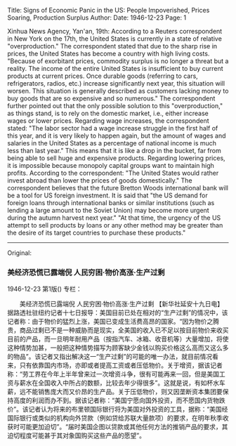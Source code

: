 Title: Signs of Economic Panic in the US: People Impoverished, Prices Soaring, Production Surplus
Author:
Date: 1946-12-23
Page: 1

Xinhua News Agency, Yan'an, 19th: According to a Reuters correspondent in New York on the 17th, the United States is currently in a state of relative "overproduction." The correspondent stated that due to the sharp rise in prices, the United States has become a country with high living costs. "Because of exorbitant prices, commodity surplus is no longer a threat but a reality. The income of the entire United States is insufficient to buy current products at current prices. Once durable goods (referring to cars, refrigerators, radios, etc.) increase significantly next year, this situation will worsen. This situation is generally described as customers lacking money to buy goods that are so expensive and so numerous." The correspondent further pointed out that the only possible solution to this "overproduction," as things stand, is to rely on the domestic market, i.e., either increase wages or lower prices. Regarding wage increases, the correspondent stated: "The labor sector had a wage increase struggle in the first half of this year, and it is very likely to happen again, but the amount of wages and salaries in the United States as a percentage of national income is much less than last year." This means that it is like a drop in the bucket, far from being able to sell huge and expensive products. Regarding lowering prices, it is impossible because monopoly capital groups want to maintain high profits. According to the correspondent: "The United States would rather invest abroad than lower the prices of goods domestically." The correspondent believes that the future Bretton Woods international bank will be a tool for US foreign investment. It is said that "the US demand for foreign loans through international banks or similar institutions (such as lending a large amount to the Soviet Union) may become more urgent during the autumn harvest next year." "At that time, the urgency of the US attempt to sell products by loans or any other method may be greater than the desire of its target countries to purchase these products."



<hr /> 

Original: 


### 美经济恐慌已露端倪  人民穷困·物价高涨·生产过剩

1946-12-23
第1版()
专栏：

　　美经济恐慌已露端倪
    人民穷困·物价高涨·生产过剩
    【新华社延安十九日电】据路透社驻纽约记者十七日报导：美国目前已处在相对的“生产过剩”的情况中，该记者称：由于物价的猛烈上涨，美国已变成生活费高昂的国家。“因为物价之腾贵，商品过剩已不是一种威胁而是现实，全美国的收入已不足以按目前物价来收买目前的产品，而一旦明年耐用产品（按指汽车、冰箱、收音机等）大量增加，将使这种情势加甚，一般把这种情势描写为顾客缺少金钱以购买价格这么高而又这么多的物品”。该记者又指出解决这一“生产过剩”的可能的唯一办法，就目前情况看来，只有依靠国内市场，亦即或者提高工资或者压低物价。关于增资，据该记者称：“劳工界在今年上半年曾来过一次增资斗争，很有可能再来一回，但是美国工资与薪水在全国收入中所占的数额，比较去年少得很多”。这就是说，有如杯水车薪，远不能销售庞大而又价昂的生产品。关于压低物价，则又因垄断资本集团要保持高度的利润而办不到。据该记者称：“美国宁愿向国外投资，而不愿国内货物跌价”。该记者认为将来的布里顿国际银行将为美国对外投资的工具，据称：“美国经国际银行或类似的机构向外贷款（例如贷给苏联大量款项）的要求，在明年秋季收获时可能更加迫切”。“届时美国企图以贷款或其他任何方法的推销产品的要求，其迫切程度可能甚于其对象国购买这些产品的愿望”。
